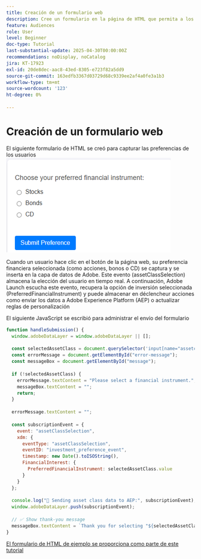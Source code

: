 ```yaml
---
title: Creación de un formulario web
description: Cree un formulario en la página de HTML que permita a los usuarios seleccionar sus preferencias de inversión
feature: Audiences
role: User
level: Beginner
doc-type: Tutorial
last-substantial-update: 2025-04-30T00:00:00Z
recommendations: noDisplay, noCatalog
jira: KT-17923
exl-id: 20de8dec-aac8-43ed-8305-e723f82a5dd9
source-git-commit: 163edfb3367d03729d68c9339ee2af4a0fe3a1b3
workflow-type: tm+mt
source-wordcount: '123'
ht-degree: 0%

---
```


# Creación de un formulario web

El siguiente formulario de HTML se creó para capturar las preferencias de los usuarios
![formulario html](assets/web-form.png)

Cuando un usuario hace clic en el botón de la página web, su preferencia financiera seleccionada (como acciones, bonos o CD) se captura y se inserta en la capa de datos de Adobe. Este evento (assetClassSelection) almacena la elección del usuario en tiempo real. A continuación, Adobe Launch escucha este evento, recupera la opción de inversión seleccionada (PreferredFinancialInstrument) y puede almacenar en déclencheur acciones como enviar los datos a Adobe Experience Platform (AEP) o actualizar reglas de personalización

El siguiente JavaScript se escribió para administrar el envío del formulario

```javascript
function handleSubmission() {
  window.adobeDataLayer = window.adobeDataLayer || [];

  const selectedAssetClass = document.querySelector('input[name="assetclass"]:checked');
  const errorMessage = document.getElementById("error-message");
  const messageBox = document.getElementById("message");

  if (!selectedAssetClass) {
    errorMessage.textContent = "Please select a financial instrument.";
    messageBox.textContent = "";
    return;
  }

  errorMessage.textContent = "";

  const subscriptionEvent = {
    event: "assetClassSelection",
    xdm: {
      eventType: "assetClassSelection",
      eventID: "investment_preference_event",
      timestamp: new Date().toISOString(),
      FinancialInterest: {
        PreferredFinancialInstrument: selectedAssetClass.value
      }
    }
  };

  console.log("📩 Sending asset class data to AEP:", subscriptionEvent);
  window.adobeDataLayer.push(subscriptionEvent);

  // ✅ Show thank-you message
  messageBox.textContent = `Thank you for selecting "${selectedAssetClass.value}". We'll use this to personalize your experience.`;
}
```

[El formulario de HTML de ejemplo se proporciona como parte de este tutorial](assets/webform.zip)
